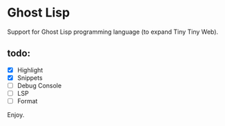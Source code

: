 # Ghost Lisp
Support for Ghost Lisp programming language (to expand Tiny Tiny Web).

## todo:
- [x] Highlight
- [x] Snippets
- [ ] Debug Console
- [ ] LSP
- [ ] Format

Enjoy.